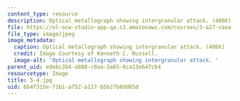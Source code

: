 ```yaml
---
content_type: resource
description: Optical metallograph showing intergranular attack. (400X)
file: https://ol-ocw-studio-app-qa.s3.amazonaws.com/courses/3-a27-case-studies-in-forensic-metallurgy-fall-2007/6b4f315ef1b1a752a117b5b27b8dd85d_5-4.jpg
file_type: image/jpeg
image_metadata:
  caption: Optical metallograph showing intergranular attack. (400X)
  credit: Image Courtesy of Kenneth C. Russell.
  image-alt: 'Optical metallograph showing intergranular attack. '
parent_uid: ede6c3b4-a888-c0aa-5a65-8ca13e647cb4
resourcetype: Image
title: 5-4.jpg
uid: 6b4f315e-f1b1-a752-a117-b5b27b8dd85d
---
```

